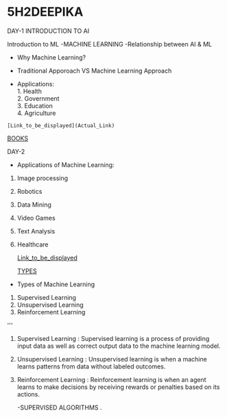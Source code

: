 # 5H2DEEPIKA
DAY-1
 INTRODUCTION TO AI 
 
 Introduction to ML
  -MACHINE LEARNING
  -Relationship between AI & ML
  - Why Machine Learning?
  - Traditional Apporoach VS Machine Learning Approach

   - Applications:  
    1. Health   
    2. Government   
    3. Education   
    4. Agriculture  
    

    [Link_to_be_displayed](Actual_Link)

   [BOOKS](https://w0.peakpx.com/wallpaper/846/104/HD-wallpaper-books-aesthetic-thumbnail.jpg)


   DAY-2
   
 - Applications of Machine Learning:
1. Image processing
2. Robotics
3. Data Mining
4. Video Games
5. Text Analysis
6. Healthcare
 
      [Link_to_be_displayed](Actual_Link)

     [TYPES](https://pub.mdpi-res.com/sustainability/sustainability-13-05248/article_deploy/html/images/sustainability-13-05248-g002.png?1620632194)
 
   

   
 - Types of Machine Learning
  1. Supervised Learning
  2. Unsupervised Learning
  3. Reinforcement Learning

'''
  1. Supervised Learning : Supervised learning is a process of providing input data as well as correct output data to the machine learning model. 
  2. Unsupervised Learning : Unsupervised learning is when a machine learns patterns from data without labeled outcomes.
  3. Reinforcement Learning : Reinforcement learning is when an agent learns to make decisions by receiving rewards or penalties based on its actions.

     -SUPERVISED ALGORITHMS
    .

     
  
     
   
   
    

     

